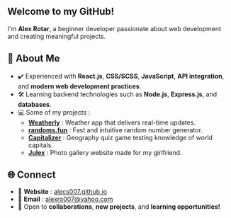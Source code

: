 ## Welcome to my GitHub!

I'm **Alex Rotar**, a beginner developer passionate about web development and creating meaningful projects.  

## 🔎 About Me  
- ✔️ Experienced with **React.js**, **CSS/SCSS**, **JavaScript**, **API integration**, and **modern web development practices**.
- 🛠  Learning backend technologies such as **Node.js**, **Express.js**, and **databases**.    
- 💻 Some of my projects :  
  - **[Weatherly](https://github.com/alecs007/weatherly)** : Weather app that delivers real-time updates.
  - **[randoms.fun](https://github.com/alecs007/randoms.fun)** : Fast and intuitive random number generator.
  - **[Capitalizer](https://github.com/alecs007/capitalizer)** : Geography quiz game testing knowledge of world capitals.
  - **[Julex](https://github.com/alecs007/julex)** : Photo gallery website made for my girlfriend.

## 🌐 Connect  
- 🔗 **Website** : [alecs007.github.io](https://alecs007.github.io)
- 📧 **Email** : alexro007@yahoo.com
- 💬 Open to **collaborations**, **new projects**, and **learning opportunities!**


